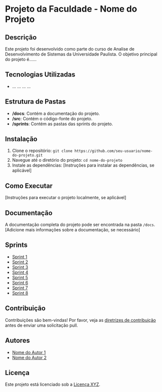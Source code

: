 # Projeto da Faculdade - Nome do Projeto

## Descrição
Este projeto foi desenvolvido como parte do curso de Analise de Desenvolvimento de Sistemas da Universidade Paulista. O objetivo principal do projeto é......

## Tecnologias Utilizadas
- ... ... ... ...

## Estrutura de Pastas
- **/docs**: Contém a documentação do projeto.
- **/src**: Contém o código-fonte do projeto.
- **/sprints**: Contém as pastas das sprints do projeto.

## Instalação
1. Clone o repositório: `git clone https://github.com/seu-usuario/nome-do-projeto.git`
2. Navegue até o diretório do projeto: `cd nome-do-projeto`
3. Instale as dependências: [Instruções para instalar as dependências, se aplicável]

## Como Executar
[Instruções para executar o projeto localmente, se aplicável]

## Documentação
A documentação completa do projeto pode ser encontrada na pasta `/docs`. [Adicione mais informações sobre a documentação, se necessário]

## Sprints
- [Sprint 1](link-para-a-pasta-da-sprint-1)
- [Sprint 2](link-para-a-pasta-da-sprint-2)
- [Sprint 3](link-para-a-pasta-da-sprint-3)
- [Sprint 4](link-para-a-pasta-da-sprint-4)
- [Sprint 5](link-para-a-pasta-da-sprint-5)
- [Sprint 6](link-para-a-pasta-da-sprint-6)
- [Sprint 7](link-para-a-pasta-da-sprint-7)
- [Sprint 8](link-para-a-pasta-da-sprint-8)

## Contribuição
Contribuições são bem-vindas! Por favor, veja as [diretrizes de contribuição](link-para-as-diretrizes-de-contribuição) antes de enviar uma solicitação pull.

## Autores
- [Nome do Autor 1](link-para-o-perfil-do-autor-1)
- [Nome do Autor 2](link-para-o-perfil-do-autor-2)

## Licença
Este projeto está licenciado sob a [Licença XYZ](link-para-a-licença).
